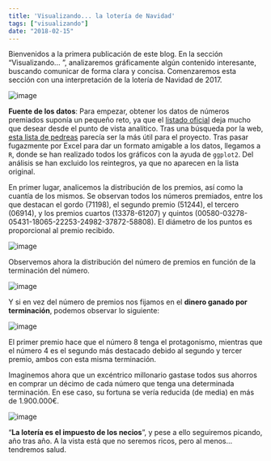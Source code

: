 ```yaml
---
title: 'Visualizando... la lotería de Navidad'
tags: ["visualizando"]
date: "2018-02-15"
---
```


Bienvenidos a la primera publicación de este blog. En la sección “Visualizando... ”, analizaremos gráficamente algún contenido interesante, buscando comunicar de forma clara y concisa. Comenzaremos esta sección con una interpretación de la lotería de Navidad de 2017.

![image](https://78.media.tumblr.com/92dc5054897ebe4ecf4a5064c788ff74/tumblr_inline_pah2bmZBSi1qemyzq_1280.jpg)

**Fuente de los datos**: Para empezar, obtener los datos de números premiados suponía un pequeño reto, ya que el [listado oficial](https://www.loteriasyapuestas.es/f/loterias/documentos/Loter%C3%ADa%20Nacional/listas%20de%20premios/SM_LISTAOFICIAL.A2017.S102.pdf) deja mucho que desear desde el punto de vista analítico. Tras una búsqueda por la web, [esta lista de pedreas](http://www.laloterianavidad.com/pedrea/completa.html) parecía ser la más útil para el proyecto. Tras pasar fugazmente por Excel para dar un formato amigable a los datos, llegamos a `R`, donde se han realizado todos los gráficos con la ayuda de `ggplot2`. Del análisis se han excluido los reintegros, ya que no aparecen en la lista original.

En primer lugar, analicemos la distribución de los premios, así como la cuantía de los mismos. Se observan todos los números premiados, entre los que destacan el gordo (71198), el segundo premio (51244), el tercero (06914), y los premios cuartos (13378-61207) y quintos (00580-03278-05431-18065-22253-24982-37872-58808). El diámetro de los puntos es proporcional al premio recibido.  

![image](https://78.media.tumblr.com/7342c5ce6ec4939952573977f15b580e/tumblr_inline_pah2bmDZqc1qemyzq_1280.png)

Observemos ahora la distribución del número de premios en función de la terminación del número.  

![image](https://78.media.tumblr.com/89d68f7f6b2a6b0568fad5ccc65e0b19/tumblr_inline_pah2bn2HNL1qemyzq_1280.png)

Y si en vez del número de premios nos fijamos en el **dinero ganado por terminación**, podemos observar lo siguiente:  

![image](https://78.media.tumblr.com/7a4975cc4db5894a8a51b5ce01973209/tumblr_inline_pah2bnt5EK1qemyzq_1280.png)

El primer premio hace que el número 8 tenga el protagonismo, mientras que el número 4 es el segundo más destacado debido al segundo y tercer premio, ambos con esta misma terminación.

Imaginemos ahora que un excéntrico millonario gastase todos sus ahorros en comprar un décimo de cada número que tenga una determinada terminación. En ese caso, su fortuna se vería reducida (de media) en más de 1.900.000€.  

![image](https://78.media.tumblr.com/f04b31202a6437eea5bb98c3cd82e60f/tumblr_inline_pah2boOCfL1qemyzq_1280.png)

“**La lotería es el impuesto de los necios**”, y pese a ello seguiremos picando, año tras año. A la vista está que no seremos ricos, pero al menos... tendremos salud.